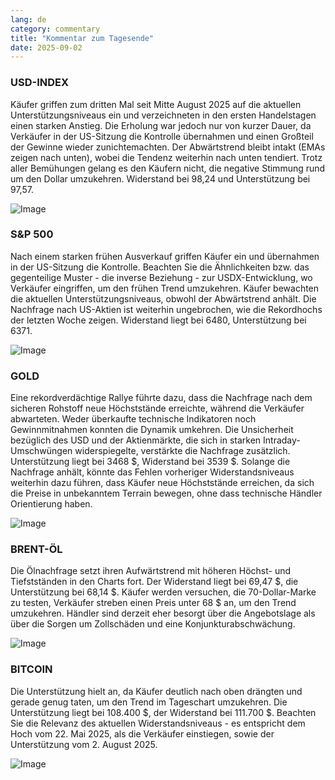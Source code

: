 ```yaml
---
lang: de
category: commentary
title: "Kommentar zum Tagesende"
date: 2025-09-02
---
```


### USD-INDEX

Käufer griffen zum dritten Mal seit Mitte August 2025 auf die aktuellen Unterstützungsniveaus ein und verzeichneten in den ersten Handelstagen einen starken Anstieg. Die Erholung war jedoch nur von kurzer Dauer, da Verkäufer in der US-Sitzung die Kontrolle übernahmen und einen Großteil der Gewinne wieder zunichtemachten. Der Abwärtstrend bleibt intakt (EMAs zeigen nach unten), wobei die Tendenz weiterhin nach unten tendiert. Trotz aller Bemühungen gelang es den Käufern nicht, die negative Stimmung rund um den Dollar umzukehren. Widerstand bei 98,24 und Unterstützung bei 97,57.

![Image](https://markleighedu.github.io/img/Sep-2025/02-Sep-2025/usdindex.jpg)

### S&P 500

Nach einem starken frühen Ausverkauf griffen Käufer ein und übernahmen in der US-Sitzung die Kontrolle. Beachten Sie die Ähnlichkeiten bzw. das gegenteilige Muster - die inverse Beziehung - zur USDX-Entwicklung, wo Verkäufer eingriffen, um den frühen Trend umzukehren. Käufer bewachten die aktuellen Unterstützungsniveaus, obwohl der Abwärtstrend anhält. Die Nachfrage nach US-Aktien ist weiterhin ungebrochen, wie die Rekordhochs der letzten Woche zeigen. Widerstand liegt bei 6480, Unterstützung bei 6371.

![Image](https://markleighedu.github.io/img/Sep-2025/02-Sep-2025/sp500.jpg)

### GOLD

Eine rekordverdächtige Rallye führte dazu, dass die Nachfrage nach dem sicheren Rohstoff neue Höchststände erreichte, während die Verkäufer abwarteten. Weder überkaufte technische Indikatoren noch Gewinnmitnahmen konnten die Dynamik umkehren. Die Unsicherheit bezüglich des USD und der Aktienmärkte, die sich in starken Intraday-Umschwüngen widerspiegelte, verstärkte die Nachfrage zusätzlich. Unterstützung liegt bei 3468 $, Widerstand bei 3539 $. Solange die Nachfrage anhält, könnte das Fehlen vorheriger Widerstandsniveaus weiterhin dazu führen, dass Käufer neue Höchststände erreichen, da sich die Preise in unbekanntem Terrain bewegen, ohne dass technische Händler Orientierung haben.

![Image](https://markleighedu.github.io/img/Sep-2025/02-Sep-2025/gold.jpg)

### BRENT-ÖL

Die Ölnachfrage setzt ihren Aufwärtstrend mit höheren Höchst- und Tiefstständen in den Charts fort. Der Widerstand liegt bei 69,47 $, die Unterstützung bei 68,14 $. Käufer werden versuchen, die 70-Dollar-Marke zu testen, Verkäufer streben einen Preis unter 68 $ an, um den Trend umzukehren. Händler sind derzeit eher besorgt über die Angebotslage als über die Sorgen um Zollschäden und eine Konjunkturabschwächung.

![Image](https://markleighedu.github.io/img/Sep-2025/02-Sep-2025/brentoil.jpg)

### BITCOIN

Die Unterstützung hielt an, da Käufer deutlich nach oben drängten und gerade genug taten, um den Trend im Tageschart umzukehren. Die Unterstützung liegt bei 108.400 $, der Widerstand bei 111.700 $. Beachten Sie die Relevanz des aktuellen Widerstandsniveaus - es entspricht dem Hoch vom 22. Mai 2025, als die Verkäufer einstiegen, sowie der Unterstützung vom 2. August 2025.

![Image](https://markleighedu.github.io/img/Sep-2025/02-Sep-2025/bitcoin.jpg)

